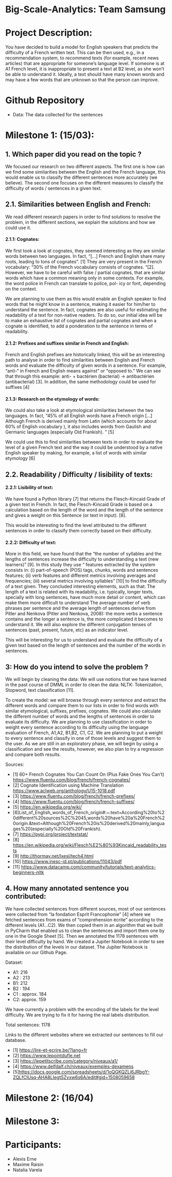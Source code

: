 # Big-Scale-Analytics: Team Samsung

# Project Description: 

You have decided to build a
model for English speakers that predicts the difficulty of a French written text. This can be then
used, e.g., in a recommendation system, to recommend texts (for example, recent news articles)
that are appropriate for someone’s language level. If someone is at A1 French level, it is
inappropriate to present a text at B2 level, as she won’t be able to understand it. Ideally, a text
should have many known words and may have a few words that are unknown so that the person
can improve.

# Github Repository

- Data: The data collected for the sentences 

# Milestone 1: (15/03): 

## 1. Which paper did you read on the topic ? 

We focused our research on two different aspects. The first one is how can we find some similarities between the English and the French language, this would enable us to classify the different sentences more accurately (we believe). The second one focuses on the different measures to classify the difficulty of words / sentences in a given text. 

## 2.1. Similarities between English and French: 

We read different research papers in order to find solutions to resolve the problem, in the different sections, we explain the solutions and how we could use it. 

#### 2.1.1: Cognates: 
We first took a look at cognates, they seemed interesting as they are similar words between two languages. In fact, “[…] French and English share many roots, leading to tons of cognates”. [1] They are very present in the French vocabulary: “30% of the French vocabulary consists of cognates. “[2]. However, we have to be careful with false / partial cognates, that are similar words which have a common meaning only in some contexts. For example, the word police in French can translate to police, pol- icy or font, depending on the context. 

We are planning to use them as this would enable an English speaker to find words that he might know in a sentence, making it easier for him/her to understand the sentence. In fact, cognates are also useful for estimating the readability of a text for non-native readers. To do so, our initial idea will be to make an exhaustive list of cognates and partial cognates and when a cognate is identified, to add a ponderation to the sentence in terms of readability. 

#### 2.1.2: Prefixes and suffixes similar in French and English: 
French and English prefixes are historically linked, this will be an interesting path to analyse in order to find similarities between English and French words and evaluate the difficulty of given words in a sentence.  For example, “anti-“ in French and English means against” or “opposed to.” We can see that through this example: anti- + bactérien (bacterial) → antibactérien (antibacterial) [3]. In addition, the same methodology could be used for suffixes [4]

#### 2.1.3: Research on the etymology of words: 
We could also take a look at etymological similarities between the two languages. In fact, “45% of all English words have a French origin [...] Although French is derived mainly from Latin (which accounts for about 60% of English vocabulary ), it also includes words from Gaulish and Germanic languages (especially Old Frankish). ” [5] 

We could use this to find similarities between texts in order to evaluate the level of a given French text and the way it could be understood by a native English speaker by making, for example, a list of words with similar etymology [6]

## 2.2. Readability / Difficulty / lisibility of texts: 

#### 2.2.1: Lisibility of text: 
We have found a Python library [7] that returns the Flesch-Kincaid Grade of a given text in French. In fact, the Flesch-Kincaid Grade is based on a calculation based on the length of the word and the length of the sentence and gives a weight on this Sentence (or text in input). [8]. 

This would be interesting to find the level attributed to the different sentences in order to classify them correctly based on their difficulty. 

#### 2.2.2: Difficulty of text: 
More in this field, we have found that the  “the number of syllables and the lengths of sentences increase the difficulty to understanding a text (new learners)” [9]. 
In this study they use “ features extracted by the system consists in: (i) part-of-speech (POS) tags, chunks, words and sentences features; (ii) verb features and different metrics involving averages and frequencies; (iii) several metrics involving syllables” [10] to find the difficulty of a text given. They concluded interesting elements, such as that: 
The length of a text is related with its readability, i.e. typically, longer texts, specially with long sentences, have much more detail or content, which can make them more difficult to understand
The average number of verb phrases per sentence and the average length of sentences derive from Pitler and Nenkova (Pitler and Nenkova, 2008): the more verbs a sentence contains and the longer a sentence is, the more complicated it becomes to understand it. 
We will also explore the different conjugation tenses of sentences (past, present, future, etc) as an indicator level.

This will be interesting for us to understand and evaluate the difficulty of a given text based on the length of sentences and the number of the words in sentences. 


## 3: How do you intend to solve the problem ? 

We will begin by cleaning the data: We will use notions that we have learned in the past course of DMML in order to clean the data: NLTK: Tokenization, Stopword, text classification [11].

To create the model: we will browse through every sentence and extract the different words and compare them to our lists in order to find words with similar etymological, suffixes, prefixes, cognates. We could also calculate the different number of words and the lengths of sentences in order to evaluate its difficulty. We are planning to use classification in order to weight every sentence according to its difficulty using the language evaluation of French, A1,A2, B1,B2, C1, C2. We are planning to put a weight to every sentence and classify in one of those levels and suggest them to the user. As we are still in an exploratory phase, we will begin by using a classification and see the results, however, we also plan to try a regression and compare both results.  



Sources: 

- [1] 60+ French Cognates You Can Count On (Plus Fake Ones You Can’t)
 https://www.fluentu.com/blog/french/french-cognates/ 
- [2] Cognate Identification using Machine Translation https://www.aclweb.org/anthology/U15-1018.pdf 
- [3] https://www.fluentu.com/blog/french/french-prefixes/  
- [4] https://www.fluentu.com/blog/french/french-suffixes/  
- [5] https://en.wikipedia.org/wiki/
- [6]List_of_English_words_of_French_origin#:~:text=According%20to%20different%20sources%2C%2045,words%20have%20a%20French%20origin.&text=Although%20French%20is%20derived%20mainly,languages%20(especially%20Old%20Frankish).   
- [7] https://pypi.org/project/textstat/ 
- [8] https://en.wikipedia.org/wiki/Flesch%E2%80%93Kincaid_readability_tests  
- [9] http://thormay.net/lxesl/tech4.html 
- [10] https://www.inesc-id.pt/publications/11043/pdf  
- [11] https://www.datacamp.com/community/tutorials/text-analytics-beginners-nltk 


## 4. How many annotated sentence you contributed:  

We have collected sentences from different sources, most of our sentences were collected from “la fondation Esprit Francophonie” [4] where we fetched sentences from exams of “comprehension écrite” according to the different levels (A1…C2). We then copied them in an algorithm that we built in PyCharm that enabled us to clean the sentences and import them one by one in the Google Sheet [5]. Then we annotated the 1178 sentences with their level difficulty by hand. We created a Jupiter Notebook in order to see the distribution of the levels in our dataset. The Jupiter Notebook is available on our Github Page. 

Dataset:
- A1: 216
- A2 : 213
- B1: 212 
- B2 : 194 
- C1 : approx. 184 
- C2: approx. 159 

We have currently a problem with the encoding of the  labels for the level difficulty. We are trying to fix it for having the real labels distribution. 

Total sentences: 1178

Links to the different websites where we extracted our sentences to fill our database. 
- [1] https://lire-et-ecrire.be/?lang=fr 
- [2] https://www.lepointdufle.net 
- [3] https://lepetitscribe.com/category/niveaux/a1/ 
- [4] https://www.delfdalf.ch/niveaux/exemples-dexamens
- [5]https://docs.google.com/spreadsheets/d/1oQGKQZLj6JRbgY-ZQLfClUsq-AHA8LIegtSZvxw6s6A/edit#gid=1508059658 


# Milestone 2: (16/04)

# Milestone 3: 

# Participants: 
- Alexis Erne
- Maxime Raisin
- Natalia Varela
 
